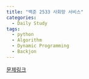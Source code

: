 ```yaml
---
title: "백준 2533 사회망 서비스"
categories:
  - Daily Study
tags:
  - python
  - Algorithm
  - Dynamic Programming
  - Backjon
---
```



[문제링크](https://www.acmicpc.net/problem/2533)


<script src="https://gist.github.com/44bd70726dd4d4d695dccba9dbfcf538.js"></script>